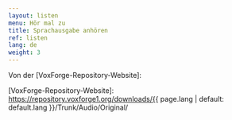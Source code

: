 ```yaml
---
layout: listen
menu: Hör mal zu
title: Sprachausgabe anhören
ref: listen
lang: de
weight: 3
---
```

Von der [VoxForge-Repository-Website]:

[VoxForge-Repository-Website]: https://repository.voxforge1.org/downloads/{{ page.lang | default: default.lang }}/Trunk/Audio/Original/

